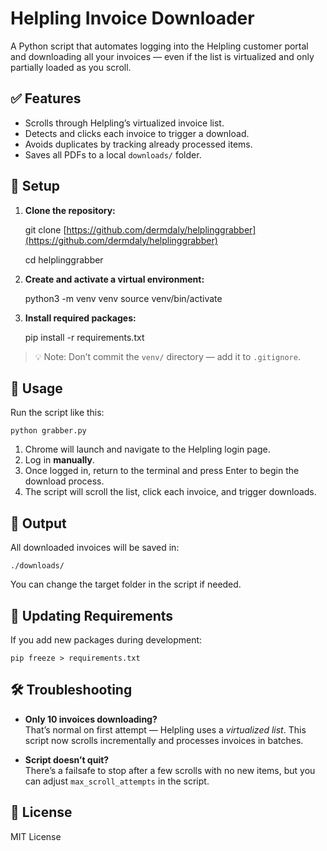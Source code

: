 # Helpling Invoice Downloader

A Python script that automates logging into the Helpling customer portal and downloading all your invoices — even if the list is virtualized and only partially loaded as you scroll.

## ✅ Features

- Scrolls through Helpling’s virtualized invoice list.
- Detects and clicks each invoice to trigger a download.
- Avoids duplicates by tracking already processed items.
- Saves all PDFs to a local `downloads/` folder.

## 🚀 Setup

1. **Clone the repository:**

    git clone [https://github.com/dermdaly/helplinggrabber](https://github.com/dermdaly/helplinggrabber)

   cd helplinggrabber

3. **Create and activate a virtual environment:**

    python3 -m venv venv
    source venv/bin/activate

4. **Install required packages:**

    pip install -r requirements.txt

> 💡 Note: Don’t commit the `venv/` directory — add it to `.gitignore`.

## 🧪 Usage

Run the script like this:

    python grabber.py

1. Chrome will launch and navigate to the Helpling login page.
2. Log in **manually**.
3. Once logged in, return to the terminal and press Enter to begin the download process.
4. The script will scroll the list, click each invoice, and trigger downloads.

## 📁 Output

All downloaded invoices will be saved in:

    ./downloads/

You can change the target folder in the script if needed.

## 🧹 Updating Requirements

If you add new packages during development:

    pip freeze > requirements.txt

## 🛠 Troubleshooting

- **Only 10 invoices downloading?**  
  That’s normal on first attempt — Helpling uses a *virtualized list*. This script now scrolls incrementally and processes invoices in batches.

- **Script doesn’t quit?**  
  There’s a failsafe to stop after a few scrolls with no new items, but you can adjust `max_scroll_attempts` in the script.

## 📄 License

MIT License
